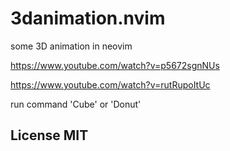 # 3danimation.nvim
some 3D animation in neovim 

https://www.youtube.com/watch?v=p5672sgnNUs

https://www.youtube.com/watch?v=rutRupoItUc

run command 'Cube' or 'Donut'


## License MIT
